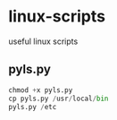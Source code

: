 # linux-scripts
useful linux scripts

## pyls.py
```python
chmod +x pyls.py
cp pyls.py /usr/local/bin
pyls.py /etc
```
